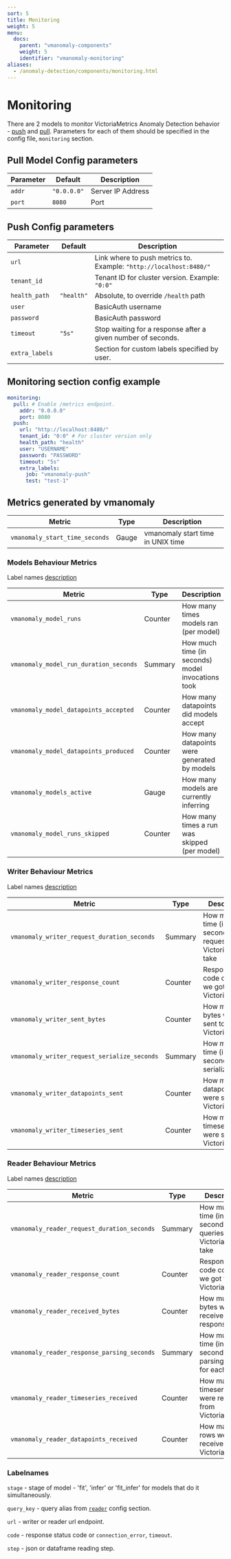 ```yaml
---
sort: 5
title: Monitoring
weight: 5
menu:
  docs:
    parent: "vmanomaly-components"
    weight: 5
    identifier: "vmanomaly-monitoring"
aliases:
  - /anomaly-detection/components/monitoring.html
---
```


# Monitoring

There are 2 models to monitor VictoriaMetrics Anomaly Detection behavior - [push](https://docs.victoriametrics.com/keyConcepts.html#push-model) and [pull](https://docs.victoriametrics.com/keyConcepts.html#pull-model). Parameters for each of them should be specified in the config file, `monitoring` section.

## Pull Model Config parameters

<table>
    <thead>
        <tr>
            <th>Parameter</th>
            <th>Default</th>
            <th>Description</th>  
        </tr>
    </thead>
    <tbody>
        <tr>
            <td><code>addr</code></td>
            <td><code>"0.0.0.0"</code></td>
            <td>Server IP Address</td>
        </tr>
        <tr>
            <td><code>port</code></td>
            <td><code>8080</code></td>
            <td>Port</td>
        </tr>
    </tbody>
</table>

## Push Config parameters

<table>
    <thead>
        <tr>
            <th>Parameter</th>
            <th>Default</th>
            <th>Description</th>  
        </tr>
    </thead>
    <tbody>
        <tr>
            <td><code>url</code></td>
            <td></td>
            <td>Link where to push metrics to. Example: <code>"http://localhost:8480/"</code></td>
        </tr>
        <tr>
            <td><code>tenant_id</code></td>
            <td></td>
            <td>Tenant ID for cluster version. Example: <code>"0:0"</code></td>
        </tr>
        <tr>
            <td><code>health_path</code></td>
            <td><code>"health"</code></td>
            <td>Absolute, to override <code>/health</code> path</td>
        </tr>
        <tr>
            <td><code>user</code></td>
            <td></td>
            <td>BasicAuth username</td>
        </tr>
        <tr>
            <td><code>password</code></td>
            <td></td>
            <td>BasicAuth password</td>
        </tr>
        <tr>
            <td><code>timeout</code></td>
            <td><code>"5s"</code></td>
            <td>Stop waiting for a response after a given number of seconds.</td>
        </tr>
        <tr>
            <td><code>extra_labels</code></td>
            <td></td>
            <td>Section for custom labels specified by user.</td>
        </tr>
    </tbody>
</table>

## Monitoring section config example

<div class="with-copy" markdown="1">

``` yaml
monitoring:
  pull: # Enable /metrics endpoint.
    addr: "0.0.0.0"
    port: 8080
  push:
    url: "http://localhost:8480/"
    tenant_id: "0:0" # For cluster version only
    health_path: "health"
    user: "USERNAME"
    password: "PASSWORD"
    timeout: "5s"
    extra_labels:
      job: "vmanomaly-push"
      test: "test-1"
```
</div>

## Metrics generated by vmanomaly

<table>
    <thead>
        <tr>
            <th>Metric</th>
            <th>Type</th>
            <th>Description</th>  
        </tr>
    </thead>
    <tbody>
        <tr>
            <td><code>vmanomaly_start_time_seconds</code></td>
            <td>Gauge</td>
            <td>vmanomaly start time in UNIX time</td>
        </tr>
    </tbody>
</table>

### Models Behaviour Metrics
Label names [description](#labelnames)

<table>
    <thead>
        <tr>
            <th>Metric</th>
            <th>Type</th>
            <th>Description</th>
            <th>Labelnames</th>
        </tr>
    </thead>
    <tbody>
        <tr>
            <td><code>vmanomaly_model_runs</code></td>
            <td>Counter</td>
            <td>How many times models ran (per model)</td>
            <td><code>stage, query_key</code></td>
        </tr>
        <tr>
            <td><code>vmanomaly_model_run_duration_seconds</code></td>
            <td>Summary</td>
            <td>How much time (in seconds) model invocations took</td>
            <td><code>stage, query_key</code></td>
        </tr>
        <tr>
            <td><code>vmanomaly_model_datapoints_accepted</code></td>
            <td>Counter</td>
            <td>How many datapoints did models accept</td>
            <td><code>stage, query_key</code></td>
        </tr>
        <tr>
            <td><code>vmanomaly_model_datapoints_produced</code></td>
            <td>Counter</td>
            <td>How many datapoints were generated by models</td>
            <td><code>stage, query_key</code></td>
        </tr>
        <tr>
            <td><code>vmanomaly_models_active</code></td>
            <td>Gauge</td>
            <td>How many models are currently inferring</td>
            <td><code>query_key</code></td>
        </tr>
        <tr>
            <td><code>vmanomaly_model_runs_skipped</code></td>
            <td>Counter</td>
            <td>How many times a run was skipped (per model)</td>
            <td><code>stage, query_key</code></td>
        </tr>
    </tbody>
</table>

### Writer Behaviour Metrics
Label names [description](#labelnames)

<table>
    <thead>
        <tr>
            <th>Metric</th>
            <th>Type</th>
            <th>Description</th>
            <th>Labelnames</th>
        </tr>
    </thead>
    <tbody>
        <tr>
            <td><code>vmanomaly_writer_request_duration_seconds</code></td>
            <td>Summary</td>
            <td>How much time (in seconds) did requests to VictoriaMetrics take</td>
            <td><code>url, query_key</code></td>
        </tr>
        <tr>
            <td><code>vmanomaly_writer_response_count</code></td>
            <td>Counter</td>
            <td>Response code counts we got from VictoriaMetrics</td>
            <td><code>url, query_key, code</code></td>
        </tr>
        <tr>
            <td><code>vmanomaly_writer_sent_bytes</code></td>
            <td>Counter</td>
            <td>How much bytes were sent to VictoriaMetrics</td>
            <td><code>url, query_key</code></td>
        </tr>
        <tr>
            <td><code>vmanomaly_writer_request_serialize_seconds</code></td>
            <td>Summary</td>
            <td>How much time (in seconds) did serializing take</td>
            <td><code>query_key</code></td>
        </tr>
        <tr>
            <td><code>vmanomaly_writer_datapoints_sent</code></td>
            <td>Counter</td>
            <td>How many datapoints were sent to VictoriaMetrics</td>
            <td><code>query_key</code></td>
        </tr>
        <tr>
            <td><code>vmanomaly_writer_timeseries_sent</code></td>
            <td>Counter</td>
            <td>How many timeseries were sent to VictoriaMetrics</td>
            <td><code>query_key</code></td>
        </tr>
    </tbody>
</table>

### Reader Behaviour Metrics
Label names [description](#labelnames)

<table>
    <thead>
        <tr>
            <th>Metric</th>
            <th>Type</th>
            <th>Description</th>
            <th>Labelnames</th>
        </tr>
    </thead>
    <tbody>
        <tr>
            <td><code>vmanomaly_reader_request_duration_seconds</code></td>
            <td>Summary</td>
            <td>How much time (in seconds) did queries to VictoriaMetrics take</td>
            <td><code>url, query_key</code></td>
        </tr>
        <tr>
            <td><code>vmanomaly_reader_response_count</code></td>
            <td>Counter</td>
            <td>Response code counts we got from VictoriaMetrics</td>
            <td><code>url, query_key, code</code></td>
        </tr>
        <tr>
            <td><code>vmanomaly_reader_received_bytes</code></td>
            <td>Counter</td>
            <td>How much bytes were received in responses</td>
            <td><code>query_key</code></td>
        </tr>
        <tr>
            <td><code>vmanomaly_reader_response_parsing_seconds</code></td>
            <td>Summary</td>
            <td>How much time (in seconds) did parsing take for each step</td>
            <td><code>step</code></td>
        </tr>
        <tr>
            <td><code>vmanomaly_reader_timeseries_received</code></td>
            <td>Counter</td>
            <td>How many timeseries were received from VictoriaMetrics</td>
            <td><code>query_key</code></td>
        </tr>
        <tr>
            <td><code>vmanomaly_reader_datapoints_received</code></td>
            <td>Counter</td>
            <td>How many rows were received from VictoriaMetrics</td>
            <td><code>query_key</code></td>
        </tr>
    </tbody>
</table>

### Labelnames
<code>stage</code> - stage of model - 'fit', 'infer' or 'fit_infer' for models that do it simultaneously.

<code>query_key</code> - query alias from [`reader`](/anomaly-detection/components/reader.html) config section.

<code>url</code> - writer or reader url endpoint.

<code>code</code> - response status code or `connection_error`, `timeout`.

<code>step</code> - json or dataframe reading step.